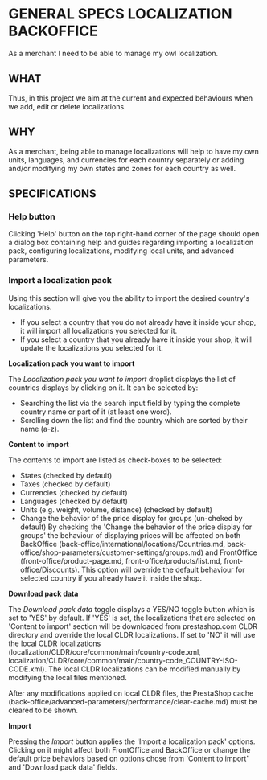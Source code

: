 # GENERAL SPECS LOCALIZATION BACKOFFICE

As a merchant I need to be able to manage my owl localization.

## WHAT

Thus, in this project we aim at the current and expected behaviours when we add, edit or delete localizations.

## WHY

As a merchant, being able to manage localizations will help to have my own units, languages, and currencies for each country separately or adding and/or modifying my own states and zones for each country as well.

## SPECIFICATIONS

### Help button

Clicking 'Help' button on the top right-hand corner of the page should open a dialog box containing help and guides regarding importing a localization pack, configuring localizations, modifying local units, and advanced parameters.

### Import a localization pack

Using this section will give you the ability to import the desired country's localizations.</br>
- If you select a country that you do not already have it inside your shop, it will import all localizations you selected for it.
- If you select a country that you already have it inside your shop, it will update the localizations you selected for it.

**Localization pack you want to import**

The _Localization pack you want to import_ droplist displays the list of countries displays by clicking on it. It can be selected by:
- Searching the list via the search input field by typing the complete country name or part of it (at least one word).
- Scrolling down the list and find the country which are sorted by their name (a-z).

**Content to import**

The contents to import are listed as check-boxes to be selected:
- States (checked by default)
- Taxes (checked by default)
- Currencies (checked by default)
- Languages (checked by default)
- Units (e.g. weight, volume, distance) (checked by default)
- Change the behavior of the price display for groups (un-cheked by default)
By checking the 'Change the behavior of the price display for groups' the behaviour of displaying prices will be affected on both BackOffice (back-office/international/locations/Countries.md, back-office/shop-parameters/customer-settings/groups.md) and FrontOffice (front-office/product-page.md, front-office/products/list.md, front-office/Discounts). This option will override the default behaviour for selected country if you already have it inside the shop.

**Download pack data**

The _Download pack data_ toggle displays a YES/NO toggle button which is set to 'YES' by default. If 'YES' is set, the localizations that are selected on 'Content to import' section will be downloaded from prestashop.com CLDR directory and override the local CLDR localizations. If set to 'NO' it will use the local CLDR localizations (localization/CLDR/core/common/main/country-code.xml, localization/CLDR/core/common/main/country-code_COUNTRY-ISO-CODE.xml). The local CLDR localizations can be modified manually by modifying the local files mentioned.

After any modifications applied on local CLDR files, the PrestaShop cache (back-office/advanced-parameters/performance/clear-cache.md) must be cleared to be shown.

**Import**

Pressing the _Import_ button applies the 'Import a localization pack' options. Clicking on it might affect both FrontOffice and BackOffice or change the default price behaviors based on options chose from 'Content to import' and 'Download pack data' fields.
